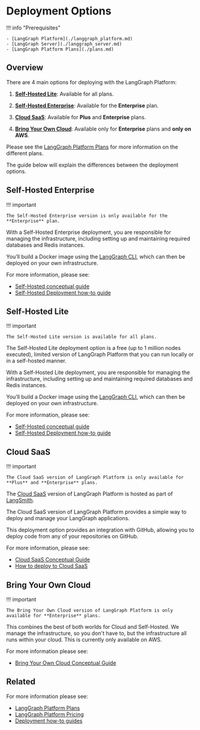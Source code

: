 # Deployment Options

!!! info "Prerequisites"

    - [LangGraph Platform](./langgraph_platform.md)
    - [LangGraph Server](./langgraph_server.md)
    - [LangGraph Platform Plans](./plans.md)

## Overview

There are 4 main options for deploying with the LangGraph Platform:

1. **[Self-Hosted Lite](#self-hosted-lite)**: Available for all plans.

2. **[Self-Hosted Enterprise](#self-hosted-enterprise)**: Available for the **Enterprise** plan.

3. **[Cloud SaaS](#cloud-saas)**: Available for **Plus** and **Enterprise** plans.

4. **[Bring Your Own Cloud](#bring-your-own-cloud)**: Available only for **Enterprise** plans and **only on AWS**.

Please see the [LangGraph Platform Plans](./plans.md) for more information on the different plans.

The guide below will explain the differences between the deployment options.

## Self-Hosted Enterprise

!!! important

    The Self-Hosted Enterprise version is only available for the **Enterprise** plan.

With a Self-Hosted Enterprise deployment, you are responsible for managing the infrastructure, including setting up and maintaining required databases and Redis instances.

You’ll build a Docker image using the [LangGraph CLI](./langgraph_cli.md), which can then be deployed on your own infrastructure.

For more information, please see:

* [Self-Hosted conceptual guide](./self_hosted.md)
* [Self-Hosted Deployment how-to guide](../how-tos/deploy-self-hosted.md)

## Self-Hosted Lite

!!! important

    The Self-Hosted Lite version is available for all plans.

The Self-Hosted Lite deployment option is a free (up to 1 million nodes executed), limited version of LangGraph Platform that you can run locally or in a self-hosted manner.

With a Self-Hosted Lite deployment, you are responsible for managing the infrastructure, including setting up and maintaining required databases and Redis instances.

You’ll build a Docker image using the [LangGraph CLI](./langgraph_cli.md), which can then be deployed on your own infrastructure.


For more information, please see:

* [Self-Hosted conceptual guide](./self_hosted.md)
* [Self-Hosted Deployment how-to guide](https://langchain-ai.github.io/langgraph/how-tos/deploy-self-hosted/)

## Cloud SaaS

!!! important

    The Cloud SaaS version of LangGraph Platform is only available for **Plus** and **Enterprise** plans.

The [Cloud SaaS](./langgraph_cloud.md) version of LangGraph Platform is hosted as part of [LangSmith](https://smith.langchain.com/).

The Cloud SaaS version of LangGraph Platform provides a simple way to deploy and manage your LangGraph applications.

This deployment option provides an integration with GitHub, allowing you to deploy code from any of your repositories on GitHub.

For more information, please see:

* [Cloud SaaS Conceptual Guide](./langgraph_cloud.md)
* [How to deploy to Cloud SaaS](https://langchain-ai.github.io/langgraph/cloud/deployment/cloud.md)

## Bring Your Own Cloud

!!! important

    The Bring Your Own Cloud version of LangGraph Platform is only available for **Enterprise** plans.

This combines the best of both worlds for Cloud and Self-Hosted. We manage the infrastructure, so you don't have to, but the infrastructure all runs within your cloud. This is currently only available on AWS.

For more information please see:

* [Bring Your Own Cloud Conceptual Guide](./bring_your_own_cloud.md)

## Related

For more information please see:

* [LangGraph Platform Plans](./plans.md)
* [LangGraph Platform Pricing](https://www.langchain.com/langgraph-platform-pricing)
* [Deployment how-to guides](../how-tos/index.md#deployment)
